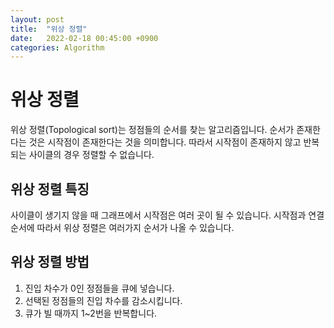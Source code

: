```yaml
---
layout: post
title:  "위상 정렬"
date:   2022-02-18 00:45:00 +0900
categories: Algorithm
---
```


# 위상 정렬
위상 정렬(Topological sort)는 정점들의 순서를 찾는 알고리즘입니다.
순서가 존재한다는 것은 시작점이 존재한다는 것을 의미합니다.
따라서 시작점이 존재하지 않고 반복되는 사이클의 경우 정렬할 수 없습니다.

## 위상 정렬 특징
사이클이 생기지 않을 때 그래프에서 시작점은 여러 곳이 될 수 있습니다.
시작점과 연결 순서에 따라서 위상 정렬은 여러가지 순서가 나올 수 있습니다.

## 위상 정렬 방법
1. 진입 차수가 0인 정점들을 큐에 넣습니다.
2. 선택된 정점들의 진입 차수를 감소시킵니다.
3. 큐가 빌 때까지 1~2번을 반복합니다.

